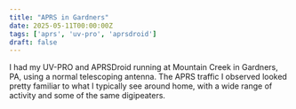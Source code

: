 ```yaml
---
title: "APRS in Gardners"
date: 2025-05-11T00:00:00Z
tags: ['aprs', 'uv-pro', 'aprsdroid']
draft: false
---
```


I had my UV-PRO and APRSDroid
running at Mountain Creek in Gardners, PA,
using a normal telescoping antenna.
The APRS traffic I observed looked pretty familiar
to what I typically see around home,
with a wide range of activity and some of the same digipeaters.

<!--more-->
